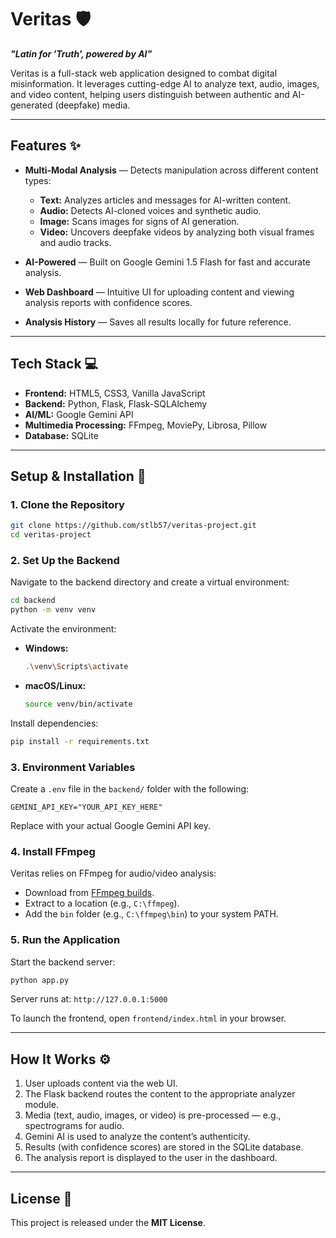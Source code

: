 # Veritas 🛡️

***"Latin for 'Truth', powered by AI"***

Veritas is a full-stack web application designed to combat digital misinformation. It leverages cutting-edge AI to analyze text, audio, images, and video content, helping users distinguish between authentic and AI-generated (deepfake) media.

---

## Features ✨

* **Multi-Modal Analysis** — Detects manipulation across different content types:

  * **Text:** Analyzes articles and messages for AI-written content.
  * **Audio:** Detects AI-cloned voices and synthetic audio.
  * **Image:** Scans images for signs of AI generation.
  * **Video:** Uncovers deepfake videos by analyzing both visual frames and audio tracks.

* **AI-Powered** — Built on Google Gemini 1.5 Flash for fast and accurate analysis.

* **Web Dashboard** — Intuitive UI for uploading content and viewing analysis reports with confidence scores.

* **Analysis History** — Saves all results locally for future reference.

---

## Tech Stack 💻

* **Frontend:** HTML5, CSS3, Vanilla JavaScript
* **Backend:** Python, Flask, Flask-SQLAlchemy
* **AI/ML:** Google Gemini API
* **Multimedia Processing:** FFmpeg, MoviePy, Librosa, Pillow
* **Database:** SQLite

---

## Setup & Installation 🚀

### 1. Clone the Repository

```bash
git clone https://github.com/stlb57/veritas-project.git
cd veritas-project
```

### 2. Set Up the Backend

Navigate to the backend directory and create a virtual environment:

```bash
cd backend
python -m venv venv
```

Activate the environment:

* **Windows:**

  ```bash
  .\venv\Scripts\activate
  ```
* **macOS/Linux:**

  ```bash
  source venv/bin/activate
  ```

Install dependencies:

```bash
pip install -r requirements.txt
```

### 3. Environment Variables

Create a `.env` file in the `backend/` folder with the following:

```
GEMINI_API_KEY="YOUR_API_KEY_HERE"
```

Replace with your actual Google Gemini API key.

### 4. Install FFmpeg

Veritas relies on FFmpeg for audio/video analysis:

* Download from [FFmpeg builds](https://www.gyan.dev/ffmpeg/builds/).
* Extract to a location (e.g., `C:\ffmpeg`).
* Add the `bin` folder (e.g., `C:\ffmpeg\bin`) to your system PATH.

### 5. Run the Application

Start the backend server:

```bash
python app.py
```

Server runs at: `http://127.0.0.1:5000`

To launch the frontend, open `frontend/index.html` in your browser.

---

## How It Works ⚙️

1. User uploads content via the web UI.
2. The Flask backend routes the content to the appropriate analyzer module.
3. Media (text, audio, images, or video) is pre-processed — e.g., spectrograms for audio.
4. Gemini AI is used to analyze the content’s authenticity.
5. Results (with confidence scores) are stored in the SQLite database.
6. The analysis report is displayed to the user in the dashboard.

---

## License 📜

This project is released under the **MIT License**.
